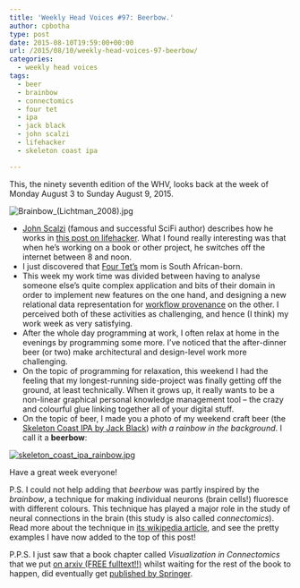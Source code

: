 ```yaml
---
title: 'Weekly Head Voices #97: Beerbow.'
author: cpbotha
type: post
date: 2015-08-10T19:59:00+00:00
url: /2015/08/10/weekly-head-voices-97-beerbow/
categories:
  - weekly head voices
tags:
  - beer
  - brainbow
  - connectomics
  - four tet
  - ipa
  - jack black
  - john scalzi
  - lifehacker
  - skeleton coast ipa

---
```

This, the ninety seventh edition of the WHV, looks back at the week of Monday August 3 to Sunday August 9, 2015. 

<div class="figure">
  <p>
    <img src="https://upload.wikimedia.org/wikipedia/commons/5/58/Brainbow_(Lichtman_2008).jpg" alt="Brainbow_(Lichtman_2008).jpg" />
  </p></p>
</div>

<ul class="org-ul">
  <li>
    <a href="https://en.wikipedia.org/wiki/John_Scalzi">John Scalzi</a> (famous and successful SciFi author) describes how he works in <a href="http://lifehacker.com/im-john-scalzi-and-this-is-how-i-work-1720935145">this post on lifehacker</a>. What I found really interesting was that when he&#8217;s working on a book or other project, he switches off the internet between 8 and noon.
  </li>
  <li>
    I just discovered that <a href="https://en.wikipedia.org/wiki/Four_Tet">Four Tet&#8217;s</a> mom is South African-born.
  </li>
  <li>
    This week my work time was divided between having to analyse someone else&#8217;s quite complex application and bits of their domain in order to implement new features on the one hand, and designing a new relational data representation for <a href="https://en.wikipedia.org/wiki/Provenance#Data_provenance">workflow provenance</a> on the other. I perceived both of these activities as challenging, and hence (I think) my work week as very satisfying.
  </li>
  <li>
    After the whole day programming at work, I often relax at home in the evenings by programming some more. I&#8217;ve noticed that the after-dinner beer (or two) make architectural and design-level work more challenging.
  </li>
  <li>
    On the topic of programming for relaxation, this weekend I had the feeling that my longest-running side-project was finally getting off the ground, at least technically. When it grows up, it really wants to be a non-linear graphical personal knowledge management tool &#x2013; the crazy and colourful glue linking together all of your digital stuff.
  </li>
  <li>
    On the topic of beer, I made you a photo of my weekend craft beer (the <a href="http://www.jackblackbeer.com/#skeleton-coast">Skeleton Coast IPA by Jack Black</a>) <i>with a rainbow in the background</i>. I call it a <b>beerbow</b>:
  </li>
</ul>

<div class="figure">
  <p>
    <a href="http://cpbotha.net/wp-content/uploads/2015/08/wpid-skeleton_coast_ipa_rainbow.jpg" data-rel="lightbox-image-0" data-rl_title="" data-rl_caption="" title=""><img src="http://cpbotha.net/wp-content/uploads/2015/08/wpid-skeleton_coast_ipa_rainbow-169x300.jpg" alt="skeleton_coast_ipa_rainbow.jpg" /></a>
  </p></p>
</div>

Have a great week everyone! 

P.S. I could not help adding that _beerbow_ was partly inspired by the _brainbow_, a technique for making individual neurons (brain cells!) fluoresce with different colours. This technique has played a major role in the study of neural connections in the brain (this study is also called _connectomics_). Read more about the technique in [its wikipedia article][1], and see the pretty examples I have now added to the top of this post! 

P.P.S. I just saw that a book chapter called _Visualization in Connectomics_ that we put [on arxiv (FREE fulltext!!)][2] whilst waiting for the rest of the book to happen, did eventually get [published by Springer][3].

 [1]: https://en.wikipedia.org/wiki/Brainbow
 [2]: http://arxiv.org/abs/1206.1428
 [3]: http://link.springer.com/chapter/10.1007/978-1-4471-6497-5_21
